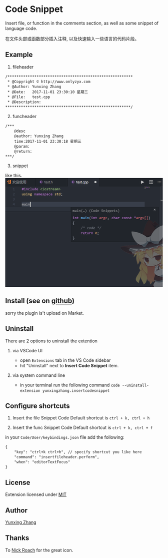 # Code Snippet
Insert file, or function in the comments section, as well as some snippet of language code.

在文件头部或函数部分插入注释, 以及快速输入一些语言的代码片段。

## Example

1. fileheader
```
/********************************************************
 * @Copyright © http://www.onlyzyx.com
 * @Author: Yunxing Zhang
 * @Date:   2017-11-01 23:30:10 星期三
 * @File:   test.cpp
 * @Description:
********************************************************/
```

2. funcheader
```
/***
    @desc
    @author: Yunxing Zhang
    time:2017-11-01 23:30:18 星期三
    @param:
    @return:
***/
```

3. snippet

like this.
![cpp](./res/img/cppSnippet.png)


## Install (see on [github](http://www,onlyzyx.com/))
sorry the plugin is't upload on Market.

## Uninstall
There are 2 options to uninstall the extention
1. via VSCode UI
    * open `Extensions` tab in the VS Code sidebar
    * hit "Uninstall" next to **Insert Code Snippet** item.

1. via system command line
    * in your terminal run the following command
        `code --uninstall-extension yunxingzhang.insertcodesnippet`

## Configure shortcuts
1. Insert the file Snippet Code Default shortcut is `ctrl + k, ctrl + h`

2. Insert the func Snippet Code Default shortcut is `ctrl + k, ctrl + f`

in your `Code/User/keybindings.json` file add the following:
```
{
    "key": "ctrl+k ctrl+h", // specify shortcut you like here
    "command": "insertfileheader.perform",
    "when": "editorTextFocus"
}
```

## License
Extension licensed under [MIT](https://github.com/zhangyxXyz)

## Author
[Yunxing Zhang](http://www.onlyzyx.com/ "Developer website")

## Thanks
To [Nick Roach](https://www.elegantthemes.com/) for the great icon.